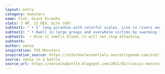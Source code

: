 ```yaml
---
layout: entry 
category: monsters
name: Fish, Giant Piranha
stats: 3 HP, 12 DEX, bite (d8)
subtext1: " • 5’ long piranhas with colorful scales. Live in rivers and attack anything in the water."
subtext2: " • Dwell in large groups and overwhelm victims by swarming them."
subtext3:  • Once it smells blood, it will not stop attacking.
subtext4: 
author: xenio
inspiration: TSR Monsters
inspiration_source: https://oldschoolessentials.necroticgnome.com/srd/index.php/Monster_Descriptions
source: xenio in a bottle
source_url: https://xenioinabottle.blogspot.com/2021/02/classic-monsters-for-cairnito-part-1.html
---
```

